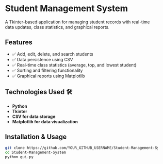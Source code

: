 # Student Management System 

A Tkinter-based application for managing student records with real-time data updates, class statistics, and graphical reports.

## Features 
- ✅ Add, edit, delete, and search students
- ✅ Data persistence using CSV
- ✅ Real-time class statistics (average, top, and lowest student)
- ✅ Sorting and filtering functionality
- ✅ Graphical reports using Matplotlib

## Technologies Used 🛠
- **Python**
- **Tkinter**
- **CSV for data storage**
- **Matplotlib for data visualization**

## Installation & Usage
```bash
git clone https://github.com/YOUR_GITHUB_USERNAME/Student-Management-System.git
cd Student-Management-System
python gui.py
